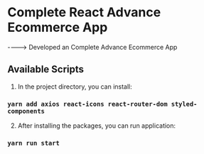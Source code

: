 # Complete React Advance Ecommerce App

----> Developed an Complete Advance Ecommerce App

## Available Scripts

1. In the project directory, you can install:

### `yarn add axios react-icons react-router-dom styled-components`

2. After installing the packages, you can run application:

### `yarn run start`
